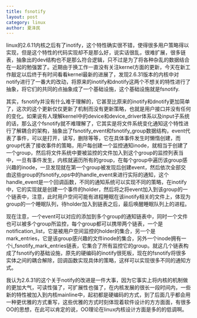 ```yaml
---
title: fsnotify
layout: post
category: linux
author: 夏泽民
---
```

<!-- more -->
linux的2.6.11内核之后有了inotify，这个特性确实很不错，使得很多用户策略得以实现，但是这个特性的代码实现却不是那么好，说实话很乱，很难扩展，很多链表，抽象出的dev结构也不是那么符合逻辑，只不过是为了将各种杂乱的数据结合在一起的勉强罢了。近期由于换工作一直没有关注kernel方面的更新，今天在新工作敲定以后终于有时间看看kernel最新的进展了，发现2.6.31版本的内核中对notify进行了一番大的改动，将原来的inotify和dnotify这两个不想关的特性进行了抽象，将它们的共同的点抽象成了一个基础设施，这个基础设施就是fsnotify.

其实，fsnotify并没有什么难于理解的，它甚至比原来的inotify和dnotify更加简单了，这次的这个更新仅仅更新了机制而没有更新策略，也就是用户接口并没有任何的变化。如果说有人理解kernel中的device和device_driver体系以及input子系统的话，那么这个fsnotify就不难理解了，它其实是将文件系统变化通知这个特性进行了解耦合的架构，抽象出了fsnotify_event和fsnotify_group数据结构，event代表了事件，可以是打开，读写，删除等等，它在具体事件发生时懒惰创建，而group代表了接收事件的策略，用户每创建一个监控通知inode，就相当于创建了一个group，然后将文件系统中要被监控的文件加入到这个group的监控列表当中，一旦有事件发生，内核就遍历所有的group，在每个group中遍历该group感兴趣的inode，一旦发现就在第一个group被发现后创建event，然后依次全部交由这些group的fsnotify_ops中的handle_event来进行实际的通知，这个handle_event是一个回调函数，不同的通知系统可以实现不同的策略，在inotify中，它的实现就是创建一个事件的holder，然后将之将event加入到该group的一个链表中，注意，此时用户空间可能有进程睡眠在该inotify相关的文件上，体现为group的一个睡眠队列，待holder加入到链表之后，最后唤醒睡眠队列上的进程。

现在注意，一个event可以对应的添加到多个group的通知链表中，同时一个文件也可以被多个group所监控，每个group都可以携带两个链表，一个是notification_list，它是被用户空间监控的holder的集合，另一个是mark_entries，它是该group感兴趣的文件inode的集合，另外一个inode拥有一个i_fsnotify_mark_entries链表，它集合了所有监控它的group。就这几个链表构成了fsnotify的基础设施，原先的硬编码的inotify很死板，现在的fsnotify将很多实体之间的耦合解除，回调函数实现具体的策略，这样可以实现很多不同的通知方式。

我认为2.6.31的这个关于notify的改进是一件大事，因为它事实上将内核的机制做的更加大气，可读性强了，可扩展性也强了，在内核发展的很长一段时间内，一些新的特性被加入到内核mainline中，起初都是硬编码的方式，到了后面几乎都会用一种更优雅的方式重写，这些优雅的方式时刻体现着软件设计的方方面面，有很多OO的思想，在此可以肯定的说，OO理论在linux内核设计方面是多的的低调啊。

